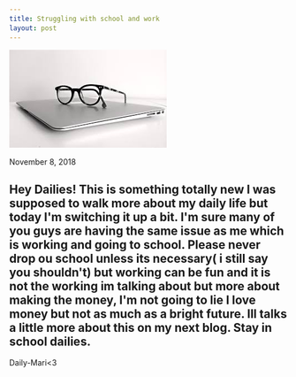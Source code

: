 ```yaml
---
title: Struggling with school and work
layout: post
---
```


![School](/images/school.jpeg)




November 8, 2018

Hey Dailies! 
This is something totally new I was supposed to walk more about my daily life but today I'm switching it up a bit. I'm sure many of you guys are having the same issue as me which is working and going to school. Please never drop ou school unless its necessary( i still say you shouldn't) but working can be fun and it is not the working im talking about but more about making the money, I'm not going to lie I love money but not as much as a bright future. Ill talks a little more about this on my next blog. Stay in school dailies.
---
Daily-Mari<3
